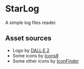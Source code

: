 # StarLog

A simple log files reader.

## Asset sources

* Logo by [DALL·E 2](https://openai.com/dall-e-2/)
* Some icons by [Icons8](https://icons8.com)
* Some other icons by [IconFinder](https://www.iconfinder.com/)
